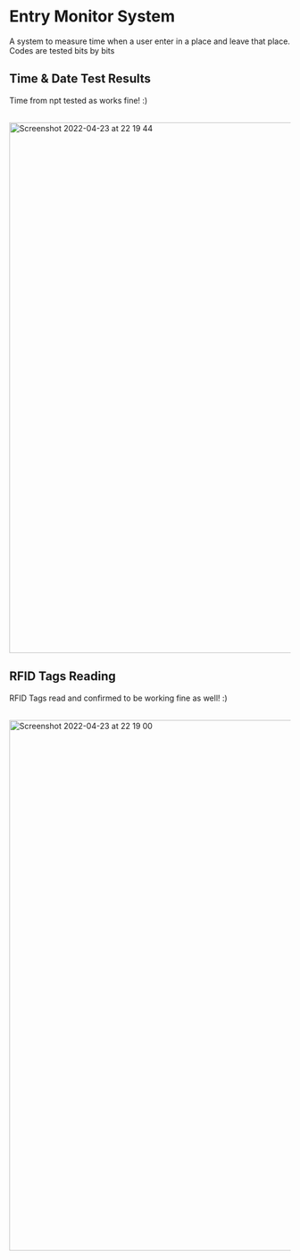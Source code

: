 # Entry Monitor System 
A system to measure time when a user enter in a place and leave that place.
<br/>
Codes are tested bits by bits 

## Time  & Date Test Results  
Time from npt tested as works fine! :)

<br/>

<img width="950" alt="Screenshot 2022-04-23 at 22 19 44" src="https://user-images.githubusercontent.com/20322653/164943339-f7193448-2e5c-46d1-b948-bade2411159c.png">

## RFID Tags Reading 
RFID Tags read and confirmed to be working fine as well! :) 

<br/>

<img width="950" alt="Screenshot 2022-04-23 at 22 19 00" src="https://user-images.githubusercontent.com/20322653/164943413-b7b41c24-f95c-4d92-8668-9ac0a0bc4f4f.png">
